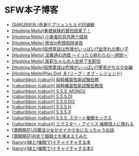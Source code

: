 
# SFW本子博客
- [[SAKURAYA (赤身)] ブリュンヒルデ討滅戦](./dir/1.md)
- [[Hoshina Meito]勇者妹妹的冒险结束了！](./dir/2.md)
- [[Hoshina Meito] 小勇者的另外两个结局](./dir/21.md)
- [[Hoshina Meito] 修女In色情陷阱迷宫](./dir/3.md)
- [[Hoshina Meito]仮想童話は危険がいっぱい!?血塗れの悪い子](./dir/14.md)
- [[Hoshina Meito] 淫魔達の遊戯 ～イったら終わりの一週間～ ](./dir/15.md)
- [[Hoshina Meito] 茉莉ちゃんの人生終了生配信](./dir/16.md)
- [[Hoshina Meito]仮想童話は危険がいっぱい!?夢見がちな少女編](./dir/19.md)
- [[Hoshina Meito]Play Doll .B (リーグ・オブ・レジェンド)](./dir/20.md)
- [[caburibbon (caburi)] 純粋艤装性能試験任務](./dir/4.md)
- [[caburibbon (caburi)] 純粋艤装性能試験任務改](./dir/5.md)
- [[caburibbon (caburi)] S.S.S. MONO2](./dir/6.md)
- [[caburibbon (caburi)] S.S.S.DI](./dir/7.md)
- [[caburibbon (caburi)] S.S.S.DI2](./dir/8.md)
- [[caburibbon (caburi)] S.S.S.H](./dir/10.md)
- [[caburibbon (caburi)] S.S.S.X](./dir/12.md)
- [[caburibbon (caburi)] S.S.S. スマート催眠セックス](./dir/9.md)
- [[caburibbon (caburi)] エクスター・アイリス 催眠怪人に敗れる](./dir/11.md)
- [[満開開花]JS魔法少女がオナホ少女になっちゃうお話](./dir/13.md)
- [[満開開花]初めて姫騎士を捕まえてみた](./dir/22.md)
- [[karory]妹と(催眠で)イチャイチャする本](./dir/17.md)
- [[karory]妹と(催眠で)イチャイチャする本2](./dir/18.md)
